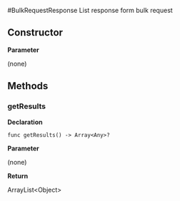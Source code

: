 #BulkRequestResponse
List response form bulk request

## Constructor

**Parameter**

(none)

## Methods

### getResults

**Declaration**

```
func getResults() -> Array<Any>?
```

**Parameter**

(none)

**Return**

ArrayList<Object\>